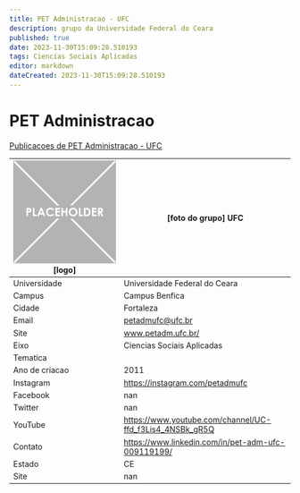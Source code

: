 ```yaml
---
title: PET Administracao - UFC
description: grupo da Universidade Federal do Ceara
published: true
date: 2023-11-30T15:09:28.510193
tags: Ciencias Sociais Aplicadas
editor: markdown
dateCreated: 2023-11-30T15:09:28.510193
---
```


# PET Administracao

[Publicacoes de PET Administracao - UFC](/atividade/155PETAdministracaoUFC/feed.md)

| ![placeholder.png](/placeholder.png) [logo] | [foto do grupo] UFC         |
| ------------------------------------------- | ------------------------------------------------- |
| Universidade                                | Universidade Federal do Ceara      |
| Campus                                      | Campus Benfica            |
| Cidade                                      | Fortaleza             |
| Email                                       | petadmufc@ufc.br             |
| Site                                        | www.petadm.ufc.br/              |
| Eixo                                        | Ciencias Sociais Aplicadas              |
| Tematica                                    |           |
| Ano de criacao                              | 2011        |
| Instagram                                   | https://instagram.com/petadmufc         |
| Facebook                                    | nan          |
| Twitter                                     | nan           |
| YouTube                                     | https://www.youtube.com/channel/UC-ffd_f3Lis4_4NSBk_gR5Q           |
| Contato                                     | https://www.linkedin.com/in/pet-adm-ufc-009119199/         |
| Estado                                      |  CE            |
| Site                                        | nan |
